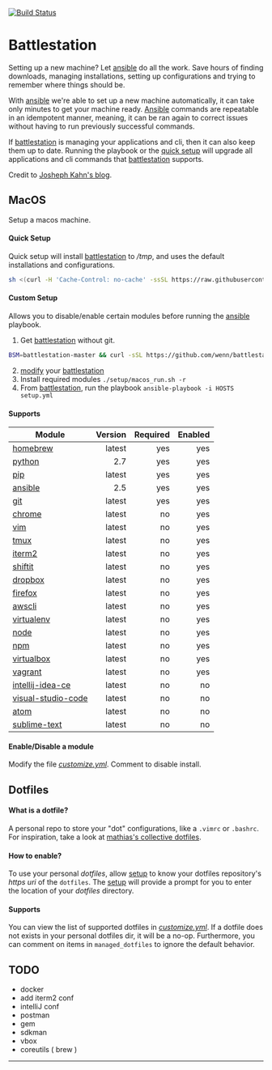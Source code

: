 [![Build Status](https://travis-ci.org/wenn/battlestation.svg?branch=master)](https://travis-ci.org/wenn/battlestation)

# Battlestation
Setting up a new machine? Let [ansible][ansible] do all the work.
Save hours of finding downloads, managing installations, setting up configurations and trying to remember where things should be.

With [ansible] we're able to set up a new machine automatically, it can take only minutes to get your machine ready. [Ansible][ansible] commands are repeatable in an idempotent manner, meaning, it can be ran again to correct issues without having to run previously successful commands.

If [battlestation] is managing your applications and cli, then it can also keep them up to date. Running the playbook or the [quick setup] will upgrade all applications and cli commands that [battlestation] supports.

Credit to [Josheph Kahn's blog][josephkahn].

## MacOS
Setup a macos machine.

#### Quick Setup
Quick setup will install [battlestation] to */tmp*,
and uses the default installations and configurations.

```sh
sh <(curl -H 'Cache-Control: no-cache' -ssSL https://raw.githubusercontent.com/wenn/battlestation/master/setup/macos_run.sh)
```

#### Custom Setup
Allows you to disable/enable certain modules before running the [ansible] playbook.

1. Get [battlestation] without git.
```sh
BSM=battlestation-master && curl -sSL https://github.com/wenn/battlestation/archive/master.zip -o ${BSM}.zip && unzip $BSM && cd $BSM
```
2. [modify] your [battlestation]
3. Install required modules `./setup/macos_run.sh -r`
4. From [battlestation], run the playbook `ansible-playbook -i HOSTS setup.yml`


#### Supports
|  Module                               |                 Version          |  Required          |  Enabled          |
|  ---                                  |---:                              |---:                |---:               |
|  [homebrew]                           |                 latest           |  yes               |  yes              |
|  [python]                             |                 2.7              |  yes               |  yes              |
|  [pip]                                |                 latest           |  yes               |  yes              |
|  [ansible]                            |                 2.5              |  yes               |  yes              |
|  [git]                                |                 latest           |  yes               |  yes              |
|  [chrome]                             |                 latest           |  no                |  yes              |
|  [vim]                                |                 latest           |  no                |  yes              |
|  [tmux]                               |                 latest           |  no                |  yes              |
|  [iterm2]                             |                 latest           |  no                |  yes              |
|  [shiftit]                            |                 latest           |  no                |  yes              |
|  [dropbox]                            |                 latest           |  no                |  yes              |
|  [firefox]                            |                 latest           |  no                |  yes              |
|  [awscli]                             |                 latest           |  no                |  yes              |
|  [virtualenv]                         |                 latest           |  no                |  yes              |
|  [node]                               |                 latest           |  no                |  yes              |
|  [npm]                                |                 latest           |  no                |  yes              |
|  [virtualbox]                         |                 latest           |  no                |  yes              |
|  [vagrant]                            |                 latest           |  no                |  yes              |
|  [intellij-idea-ce]                   |                 latest           |  no                |  no               |
|  [visual-studio-code]                 |                 latest           |  no                |  no               |
|  [atom]                               |                 latest           |  no                |  no               |
|  [sublime-text]                       |                 latest           |  no                |  no               |

#### Enable/Disable a module
Modify the file [_customize.yml_]. Comment to disable install.

## Dotfiles
#### What is a dotfile?
A personal repo to store your "dot" configurations, like a `.vimrc` or `.bashrc`.
For inspiration, take a look at [mathias's collective dotfiles](https://github.com/mathiasbynens/dotfiles).

#### How to enable?
To use your personal _dotfiles_, allow [setup] to know your dotfiles repository's _https uri_ of the `dotfiles`. The [setup] will provide a prompt for you to enter the location of your _dotfiles_ directory.

#### Supports
You can view the list of supported dotfiles in [_customize.yml_].
If a dotfile does not exists in your personal dotfiles dir, it will be a no-op.
Furthermore, you can comment on items in `managed_dotfiles` to ignore
the default behavior.


## TODO

- docker
- add iterm2 conf
- intelliJ conf
- postman
- gem
- sdkman
- vbox
- coreutils ( brew )

---

[modify]: #enabledisable-a-module
[dotfiles]: #what-is-a-dotfiles
[setup]: #setup

[battlestation]: https://github.com/wenn/battlestation
[josephkahn]: https://blog.josephkahn.io/articles/ansible/
[ansible]: https://www.ansible.com/
[vundle]: https://github.com/VundleVim/Vundle.vim
[tmux]: https://github.com/tmux/tmux/wiki
[homebrew]: https://brew.sh/
[git]: https://git-scm.com/
[chrome]: https://www.google.com/chrome/
[python]: https://www.python.org/
[pip]: https://pypi.org/project/pip/
[vim]: https://www.vim.org/
[iterm2]: https://www.iterm2.com/
[bash]: https://linux.die.net/man/1/bash
[screen]: https://www.gnu.org/software/screen/
[ideavim]: https://plugins.jetbrains.com/plugin/164-ideavim
[shiftit]: https://github.com/fikovnik/ShiftIt
[chef]: https://www.chef.io/
[puppet]: https://puppet.com/
[firefox]: https://www.mozilla.org/en-US/firefox/new/
[dropbox]: https://www.dropbox.com/
[awscli]: https://aws.amazon.com/cli/
[virtualenv]: https://virtualenv.pypa.io/en/stable/
[npm]: https://www.npmjs.com/
[node]: https://nodejs.org/en/
[_./roles/macos/tasks/main.yml_]: https://github.com/wenn/battlestation/tree/master/roles/macos/tasks/main.yml
[_customize.yml_]: https://github.com/wenn/battlestation/tree/master/customize.yml
[virtualbox]: https://www.virtualbox.org/
[vagrant]: https://www.vagrantup.com/
[intellij-idea-ce]: https://www.jetbrains.com/idea/
[visual-studio-code]: https://code.visualstudio.com/
[sublime-text]: https://www.sublimetext.com/
[atom]: https://atom.io/
[quick setup]: https://github.com/wenn/battlestation#quick-setup
